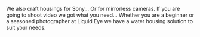 We also craft housings for Sony... Or for mirrorless cameras. If you are going to shoot video we got what you need... Whether you are a beginner or a seasoned photographer at Liquid Eye we have a water housing solution to suit your needs.
